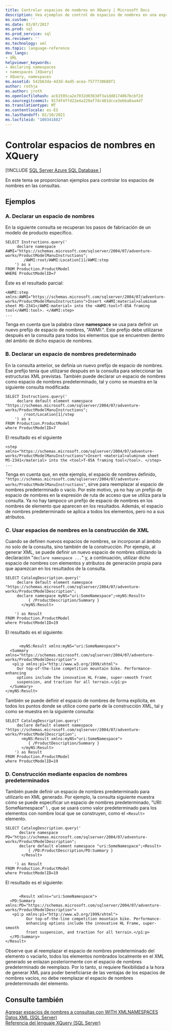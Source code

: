 ```yaml
---
title: Controlar espacios de nombres en XQuery | Microsoft Docs
description: Vea ejemplos de control de espacios de nombres en una expresión XQuery que incluye cómo declarar espacios de nombres nuevos y predeterminados.
ms.custom: ''
ms.date: 03/07/2017
ms.prod: sql
ms.prod_service: sql
ms.reviewer: ''
ms.technology: xml
ms.topic: language-reference
dev_langs:
- XML
helpviewer_keywords:
- declaring namespaces
- namespaces [XQuery]
- XQuery, namespaces
ms.assetid: 542b63da-4d3d-4ad5-acea-f577730688f1
author: rothja
ms.author: jroth
ms.openlocfilehash: acb1595ca2e7032d0363df3a1dd81740b7bcbf2d
ms.sourcegitcommit: 917df4ffd22e4a229af7dc481dcce3ebba0aa4d7
ms.translationtype: MT
ms.contentlocale: es-ES
ms.lasthandoff: 02/10/2021
ms.locfileid: "100341882"
---
```

# <a name="handling-namespaces-in-xquery"></a>Controlar espacios de nombres en XQuery
[!INCLUDE [SQL Server Azure SQL Database ](../includes/applies-to-version/sqlserver.md)]

  En este tema se proporcionan ejemplos para controlar los espacios de nombres en las consultas.  
  
## <a name="examples"></a>Ejemplos  
  
### <a name="a-declaring-a-namespace"></a>A. Declarar un espacio de nombres  
 En la siguiente consulta se recuperan los pasos de fabricación de un modelo de producto específico.  
  
```  
SELECT Instructions.query('  
     declare namespace AWMI="https://schemas.microsoft.com/sqlserver/2004/07/adventure-works/ProductModelManuInstructions";  
        /AWMI:root/AWMI:Location[1]/AWMI:step  
    ') as x  
FROM Production.ProductModel  
WHERE ProductModelID=7  
```  
  
 Éste es el resultado parcial:  
  
```  
<AWMI:step xmlns:AWMI="https://schemas.microsoft.com/sqlserver/2004/07/adventure-works/ProductModelManuInstructions">Insert <AWMI:material>aluminum sheet MS-2341</AWMI:material> into the <AWMI:tool>T-85A framing tool</AWMI:tool>. </AWMI:step>  
...  
```  
  
 Tenga en cuenta que la palabra clave **namespace** se usa para definir un nuevo prefijo de espacio de nombres, "AWMI:". Este prefijo debe utilizarse después en la consulta para todos los elementos que se encuentren dentro del ámbito de dicho espacio de nombres.  
  
### <a name="b-declaring-a-default-namespace"></a>B. Declarar un espacio de nombres predeterminado  
 En la consulta anterior, se definía un nuevo prefijo de espacio de nombres. Ese prefijo tenía que utilizarse después en la consulta para seleccionar las estructuras XML previstas. También puede declarar un espacio de nombres como espacio de nombres predeterminado, tal y como se muestra en la siguiente consulta modificada:  
  
```  
SELECT Instructions.query('  
     declare default element namespace "https://schemas.microsoft.com/sqlserver/2004/07/adventure-works/ProductModelManuInstructions";  
        /root/Location[1]/step  
    ') as x  
FROM Production.ProductModel  
where ProductModelID=7  
```  
  
 El resultado es el siguiente  
  
```  
<step xmlns="https://schemas.microsoft.com/sqlserver/2004/07/adventure-works/ProductModelManuInstructions">Insert <material>aluminum sheet MS-2341</material> into the <tool>T-85A framing tool</tool>. </step>  
...  
```  
  
 Tenga en cuenta que, en este ejemplo, el espacio de nombres definido, `"https://schemas.microsoft.com/sqlserver/2004/07/adventure-works/ProductModelManuInstructions"`, sirve para reemplazar al espacio de nombres predeterminado o vacío. Por este motivo, ya no hay un prefijo de espacio de nombres en la expresión de ruta de acceso que se utiliza para la consulta. Ya no hay tampoco un prefijo de espacio de nombres en los nombres de elemento que aparecen en los resultados. Además, el espacio de nombres predeterminado se aplica a todos los elementos, pero no a sus atributos.  
  
### <a name="c-using-namespaces-in-xml-construction"></a>C. Usar espacios de nombres en la construcción de XML  
 Cuando se definen nuevos espacios de nombres, se incorporan al ámbito no solo de la consulta, sino también de la construcción. Por ejemplo, al generar XML, se puede definir un nuevo espacio de nombres utilizando la declaración "`declare namespace ...`" y, a continuación, utilizar dicho espacio de nombres con elementos y atributos de generación propia para que aparezcan en los resultados de la consulta.  
  
```  
SELECT CatalogDescription.query('  
     declare default element namespace "https://schemas.microsoft.com/sqlserver/2004/07/adventure-works/ProductModelDescription";  
     declare namespace myNS="uri:SomeNamespace";<myNS:Result>  
          { /ProductDescription/Summary }  
       </myNS:Result>  
  
    ') as Result  
FROM Production.ProductModel  
where ProductModelID=19  
```  
  
 El resultado es el siguiente:  
  
```  
  
      <myNS:Result xmlns:myNS="uri:SomeNamespace">  
  <Summary xmlns="https://schemas.microsoft.com/sqlserver/2004/07/adventure-works/ProductModelDescription">  
   <p1:p xmlns:p1="http://www.w3.org/1999/xhtml">  
     Our top-of-the-line competition mountain bike. Performance-enhancing   
     options include the innovative HL Frame, super-smooth front   
     suspension, and traction for all terrain.</p1:p>  
  </Summary>  
</myNS:Result>  
```  
  
 También se puede definir el espacio de nombres de forma explícita, en todos los puntos donde se utilice como parte de la construcción XML, tal y como se muestra en la siguiente consulta:  
  
```  
SELECT CatalogDescription.query('  
     declare default element namespace "https://schemas.microsoft.com/sqlserver/2004/07/adventure-works/ProductModelDescription";  
       <myNS:Result xmlns:myNS="uri:SomeNamespace">  
          { /ProductDescription/Summary }  
       </myNS:Result>  
    ') as Result  
FROM Production.ProductModel  
where ProductModelID=19  
```  
  
### <a name="d-construction-using-default-namespaces"></a>D. Construcción mediante espacios de nombres predeterminados  
 También puede definir un espacio de nombres predeterminado para utilizarlo en XML generado. Por ejemplo, la consulta siguiente muestra cómo se puede especificar un espacio de nombres predeterminado, "URI: SomeNamespace" \\ , que se usará como valor predeterminado para los elementos con nombre local que se construyen, como el `<Result>` elemento.  
  
```  
SELECT CatalogDescription.query('  
      declare namespace PD="https://schemas.microsoft.com/sqlserver/2004/07/adventure-works/ProductModelDescription";  
      declare default element namespace "uri:SomeNamespace";<Result>  
          { /PD:ProductDescription/PD:Summary }  
       </Result>  
  
    ') as Result  
FROM Production.ProductModel  
where ProductModelID=19  
```  
  
 El resultado es el siguiente:  
  
```  
  
      <Result xmlns="uri:SomeNamespace">  
  <PD:Summary xmlns:PD="https://schemas.microsoft.com/sqlserver/2004/07/adventure-works/ProductModelDescription">  
   <p1:p xmlns:p1="http://www.w3.org/1999/xhtml">  
         Our top-of-the-line competition mountain bike. Performance-  
         enhancing options include the innovative HL Frame, super-smooth   
         front suspension, and traction for all terrain.</p1:p>  
  </PD:Summary>  
</Result>  
```  
  
 Observe que al reemplazar el espacio de nombres predeterminado del elemento o vaciarlo, todos los elementos nombrados localmente en el XML generado se enlazan posteriormente con el espacio de nombres predeterminado de reemplazo. Por lo tanto, si requiere flexibilidad a la hora de generar XML para poder beneficiarse de las ventajas de los espacios de nombres vacíos, no debe reemplazar el espacio de nombres predeterminado del elemento.  
  
## <a name="see-also"></a>Consulte también  
 [Agregar espacios de nombres a consultas con WITH XMLNAMESPACES](../relational-databases/xml/add-namespaces-to-queries-with-with-xmlnamespaces.md)   
 [Datos XML &#40;SQL Server&#41;](../relational-databases/xml/xml-data-sql-server.md)   
 [Referencia del lenguaje XQuery &#40;SQL Server&#41;](../xquery/xquery-language-reference-sql-server.md)  
  
  
